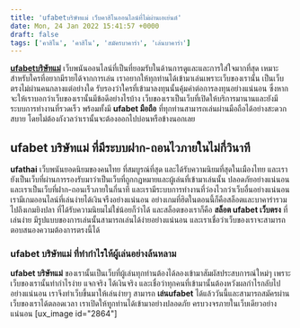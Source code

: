 ```yaml
---
title: 'ufabetบริษัทแม่ เว็บคาสิโนออนไลน์ที่ไม่ผ่านเอเย่นต์'
date: Mon, 24 Jan 2022 15:41:57 +0000
draft: false
tags: ['คาสิโน', 'คาสิโน', 'สมัครบาคาร่า', 'เล่นบาคาร่า']
---
```


**[ufabetบริษัทแม่](/archives/)** เว็บพนันออนไลน์ที่เป็นที่ยอมรับในด้านการดูและและการใส่ใจมากที่สุด เหมาะสำหรับใครที่อยากมีรายได้จากการเล่น เราอยากให้ทุกท่านได้เข้ามาเล่นเพราะเว็บของเรานั้น เป็นเว็บตรงไม่ผ่านคนกลางแต่อย่างใด รับรองว่าใครที่เข้ามาลงทุนนั้นคุ้มค่าต่อการลงทุนอย่างแน่นอน ซึ่งหากจะให้เราบอกว่าเว็บของเรานั้นมีข้อดีอย่างไรบ้าง เว็บของเราเป็นเว็บที่เปิดให้บริการมานานและยังมีระบบการทำงานที่รวดเร็ว พร้อมทั้งมี **ufabet มือถือ** ที่ทุกท่านสามารถเล่นผ่านมือถือได้อย่างสะดวกสบาย โดยไม่ต้องกังวลว่าเรานั้นจะต้องออกไปบ่อนหรือข้างนอกเลย

**ufabet บริษัทแม่ ที่มีระบบฝาก-ถอนไวภายในไม่กี่วินาที**
--------------------------------------------------------

**ufathai** เว็บพนันยอดนิยมของคนไทย ที่สมบูรณ์ที่สุด และได้รับความนิยมที่สุดในเมืองไทย และเรายังเป็นเว็บที่ผ่านการรองรับมาว่าเป็นเว็บที่ถูกกฎหมายและผู้เล่นที่เข้ามาเล่นนั้น ปลอดภัยอย่างแน่นอนและเราเป็นเว็บที่ฝาก-ถอนเร็วภายในกี่นาที และเรามีระบบการทำงานที่ว่องไวกว่าเว็บอื่นอย่างแน่นอน เรามีเกมออนไลน์ที่เล่นง่ายได้เงินจรืงอย่างแน่นอน อย่างเกมที่ฮิตในตอนนี้ก็คือสล็อตและบาคาร่ารวมไปถึงเกมยิงปลา ที่ได้รับความนิยมไม่ใช่น้อยก็ว่าได้ และสล็อตของเราก็คือ **สล็อต ufabet เว็บตรง** ที่เล่นง่าย มีรูปแบบของการเล่นนั้นสามารถเล่นได้ง่ายอย่างแน่นอน และเราเชื่อว่าเว็บของเราจะสามารถตอบสนองความต้องการตรงนี้ได้

### **ufabet บริษัทแม่ ที่ทำกำไรให้ผู้เล่นอย่างล้นหลาม**

**ufabet บริษัทแม่** ของเรานั้นเป็นเว็บที่ผู้เล่นทุกท่านต้องได้ลองเข้ามาสัมผัสประสบการณ์ใหม่ๆ เพราะเว็บของเรานั้นทำกำไรง่าย แจกจริง ได้เงินจริง และเชื่อว่าทุกคนที่เข้ามานั้นต้องหวังผลกำไรกลับไปอย่างแน่นอน เราจึงทำเว็บขึ้นมาให้เล่นง่ายๆ สามารถ **เล่นufabet** ได้แล้ววันนี้และสามารถสมัครผ่านเว็บของเราได้ตลอดเวลา เราเปิดให้ทุุกท่านได้เข้ามาอย่างปลอดภัย ครบวงจรภายในเว็บเดียวอย่างแน่นอน \[ux\_image id="2864"\]